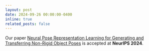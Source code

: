 ```yaml
---
layout: post
date: 2024-09-26 00:00:00-0400
inline: true
related_posts: false
---
```


Our paper [Neural Pose Representation Learning for Generating and Transferring Non-Rigid Object Poses](https://arxiv.org/abs/2406.09728) is accepted at **NeurIPS 2024**.